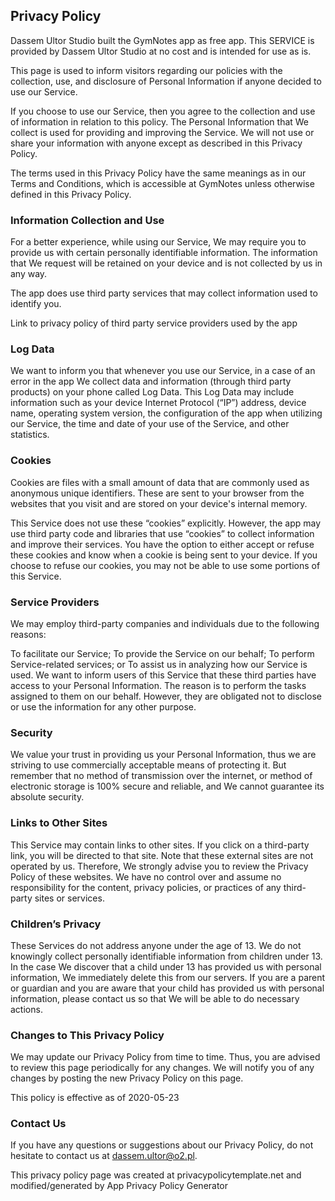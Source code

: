 ## Privacy Policy
Dassem Ultor Studio built the GymNotes app as free app. This SERVICE is provided by Dassem Ultor Studio at no cost and is intended for use as is.

This page is used to inform visitors regarding our policies with the collection, use, and disclosure of Personal Information if anyone decided to use our Service.

If you choose to use our Service, then you agree to the collection and use of information in relation to this policy. The Personal Information that We collect is used for providing and improving the Service. We will not use or share your information with anyone except as described in this Privacy Policy.

The terms used in this Privacy Policy have the same meanings as in our Terms and Conditions, which is accessible at GymNotes unless otherwise defined in this Privacy Policy.

### Information Collection and Use

For a better experience, while using our Service, We may require you to provide us with certain personally identifiable information. The information that We request will be retained on your device and is not collected by us in any way.

The app does use third party services that may collect information used to identify you.

Link to privacy policy of third party service providers used by the app

### Log Data

We want to inform you that whenever you use our Service, in a case of an error in the app We collect data and information (through third party products) on your phone called Log Data. This Log Data may include information such as your device Internet Protocol (“IP”) address, device name, operating system version, the configuration of the app when utilizing our Service, the time and date of your use of the Service, and other statistics.

### Cookies

Cookies are files with a small amount of data that are commonly used as anonymous unique identifiers. These are sent to your browser from the websites that you visit and are stored on your device's internal memory.

This Service does not use these “cookies” explicitly. However, the app may use third party code and libraries that use “cookies” to collect information and improve their services. You have the option to either accept or refuse these cookies and know when a cookie is being sent to your device. If you choose to refuse our cookies, you may not be able to use some portions of this Service.

### Service Providers

We may employ third-party companies and individuals due to the following reasons:

To facilitate our Service;
To provide the Service on our behalf;
To perform Service-related services; or
To assist us in analyzing how our Service is used.
We want to inform users of this Service that these third parties have access to your Personal                   Information. The reason is to perform the tasks assigned to them on our behalf. However, they are obligated not to disclose or use the information for any other purpose.

### Security

We value your trust in providing us your Personal Information, thus we are striving to use commercially acceptable means of protecting it. But remember that no method of transmission over the internet, or method of electronic storage is 100% secure and reliable, and We cannot guarantee its absolute security.

### Links to Other Sites

This Service may contain links to other sites. If you click on a third-party link, you will be directed to that site. Note that these external sites are not operated by us. Therefore, We strongly advise you to review the Privacy Policy of these websites. We have no control over and assume no responsibility for the content, privacy policies, or practices of any third-party sites or services.

### Children’s Privacy

These Services do not address anyone under the age of 13. We do not knowingly collect personally identifiable information from children under 13. In the case We discover that a child under 13 has provided us with personal information, We immediately delete this from our servers. If you are a parent or guardian and you are aware that your child has provided us with personal information, please contact us so that We will be able to do necessary actions.

### Changes to This Privacy Policy

We may update our Privacy Policy from time to time. Thus, you are advised to review this page periodically for any changes. We will notify you of any changes by posting the new Privacy Policy on this page.

This policy is effective as of 2020-05-23

### Contact Us

If you have any questions or suggestions about our Privacy Policy, do not hesitate to contact us at dassem.ultor@o2.pl.

This privacy policy page was created at privacypolicytemplate.net and modified/generated by App Privacy Policy Generator
